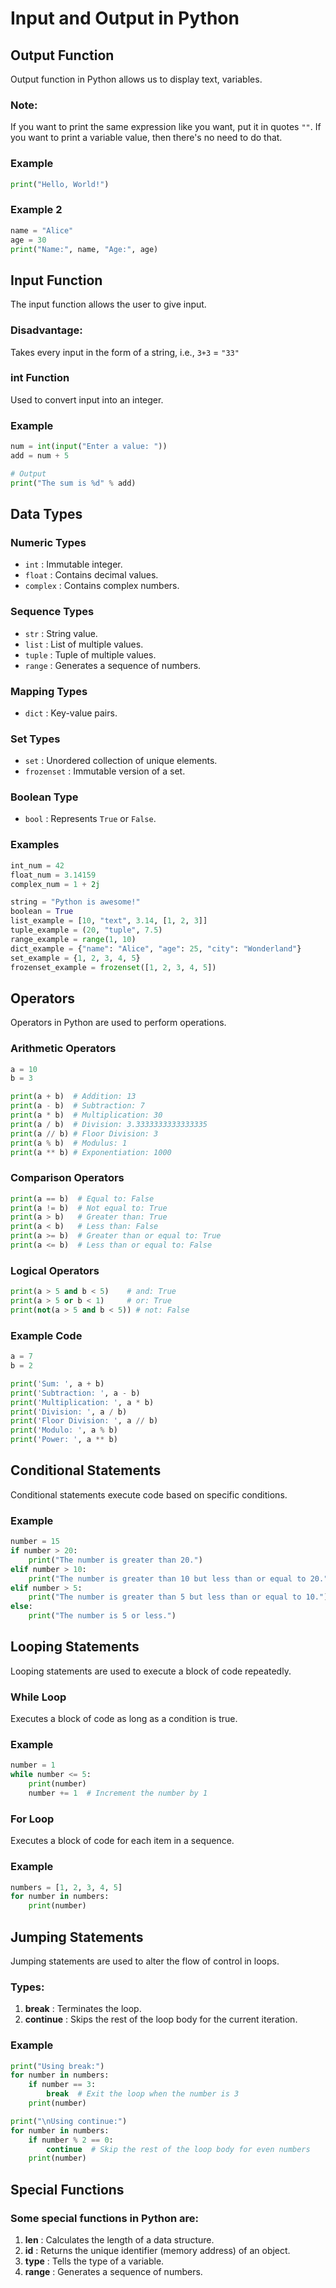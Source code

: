 # Input and Output in Python

## Output Function
Output function in Python allows us to display text, variables.

### Note:
If you want to print the same expression like you want, put it in quotes `""`. If you want to print a variable value, then there's no need to do that.

### Example
```python
print("Hello, World!")
```

### Example 2
```python
name = "Alice"
age = 30
print("Name:", name, "Age:", age)
```

## Input Function
The input function allows the user to give input.

### Disadvantage:
Takes every input in the form of a string, i.e., `3+3` = `"33"`

### int Function
Used to convert input into an integer.

### Example
```python
num = int(input("Enter a value: "))
add = num + 5

# Output
print("The sum is %d" % add)
```

## Data Types

### Numeric Types
- `int` : Immutable integer.
- `float` : Contains decimal values.
- `complex` : Contains complex numbers.

### Sequence Types
- `str` : String value.
- `list` : List of multiple values.
- `tuple` : Tuple of multiple values.
- `range` : Generates a sequence of numbers.

### Mapping Types
- `dict` : Key-value pairs.

### Set Types
- `set` : Unordered collection of unique elements.
- `frozenset` : Immutable version of a set.

### Boolean Type
- `bool` : Represents `True` or `False`.

### Examples
```python
int_num = 42
float_num = 3.14159
complex_num = 1 + 2j

string = "Python is awesome!"
boolean = True
list_example = [10, "text", 3.14, [1, 2, 3]]
tuple_example = (20, "tuple", 7.5)
range_example = range(1, 10)
dict_example = {"name": "Alice", "age": 25, "city": "Wonderland"}
set_example = {1, 2, 3, 4, 5}
frozenset_example = frozenset([1, 2, 3, 4, 5])
```

## Operators
Operators in Python are used to perform operations.

### Arithmetic Operators
```python
a = 10
b = 3

print(a + b)  # Addition: 13
print(a - b)  # Subtraction: 7
print(a * b)  # Multiplication: 30
print(a / b)  # Division: 3.3333333333333335
print(a // b) # Floor Division: 3
print(a % b)  # Modulus: 1
print(a ** b) # Exponentiation: 1000
```

### Comparison Operators
```python
print(a == b)  # Equal to: False
print(a != b)  # Not equal to: True
print(a > b)   # Greater than: True
print(a < b)   # Less than: False
print(a >= b)  # Greater than or equal to: True
print(a <= b)  # Less than or equal to: False
```

### Logical Operators
```python
print(a > 5 and b < 5)    # and: True
print(a > 5 or b < 1)     # or: True
print(not(a > 5 and b < 5)) # not: False
```

### Example Code
```python
a = 7
b = 2

print('Sum: ', a + b)
print('Subtraction: ', a - b)
print('Multiplication: ', a * b)
print('Division: ', a / b)
print('Floor Division: ', a // b)
print('Modulo: ', a % b)
print('Power: ', a ** b)
```

## Conditional Statements
Conditional statements execute code based on specific conditions.

### Example
```python
number = 15
if number > 20:
    print("The number is greater than 20.")
elif number > 10:
    print("The number is greater than 10 but less than or equal to 20.")
elif number > 5:
    print("The number is greater than 5 but less than or equal to 10.")
else:
    print("The number is 5 or less.")
```

## Looping Statements
Looping statements are used to execute a block of code repeatedly.

### While Loop
Executes a block of code as long as a condition is true.

### Example
```python
number = 1
while number <= 5:
    print(number)
    number += 1  # Increment the number by 1
```

### For Loop
Executes a block of code for each item in a sequence.

### Example
```python
numbers = [1, 2, 3, 4, 5]
for number in numbers:
    print(number)
```

## Jumping Statements
Jumping statements are used to alter the flow of control in loops.

### Types:
1. **break** : Terminates the loop.
2. **continue** : Skips the rest of the loop body for the current iteration.

### Example
```python
print("Using break:")
for number in numbers:
    if number == 3:
        break  # Exit the loop when the number is 3
    print(number)

print("\nUsing continue:")
for number in numbers:
    if number % 2 == 0:
        continue  # Skip the rest of the loop body for even numbers
    print(number)
```

## Special Functions
### Some special functions in Python are:
1. **len** : Calculates the length of a data structure.
2. **id** : Returns the unique identifier (memory address) of an object.
3. **type** : Tells the type of a variable.
4. **range** : Generates a sequence of numbers.
